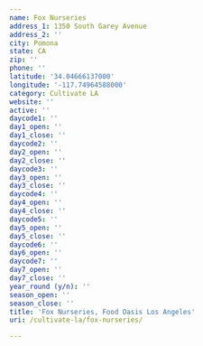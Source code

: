```yaml
---
name: Fox Nurseries
address_1: 1350 South Garey Avenue
address_2: ''
city: Pomona
state: CA
zip: ''
phone: ''
latitude: '34.04666137000'
longitude: '-117.74964588000'
category: Cultivate LA
website: ''
active: ''
daycode1: ''
day1_open: ''
day1_close: ''
daycode2: ''
day2_open: ''
day2_close: ''
daycode3: ''
day3_open: ''
day3_close: ''
daycode4: ''
day4_open: ''
day4_close: ''
daycode5: ''
day5_open: ''
day5_close: ''
daycode6: ''
day6_open: ''
daycode7: ''
day7_open: ''
day7_close: ''
year_round (y/n): ''
season_open: ''
season_close: ''
title: 'Fox Nurseries, Food Oasis Los Angeles'
uri: /cultivate-la/fox-nurseries/

---
```

